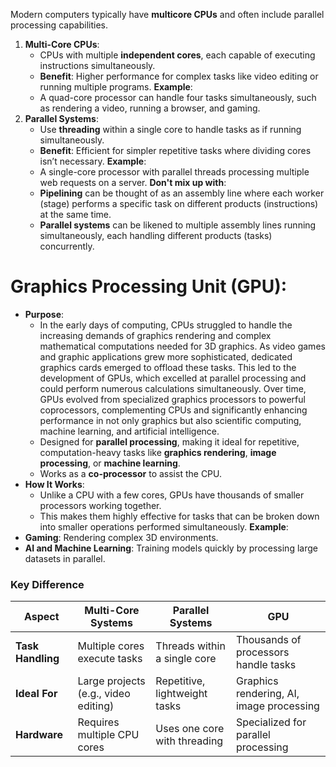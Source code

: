 Modern computers typically have **multicore CPUs** and often include parallel processing capabilities.
1. **Multi-Core CPUs**:
    - CPUs with multiple **independent cores**, each capable of executing instructions simultaneously.
    - **Benefit**: Higher performance for complex tasks like video editing or running multiple programs.
    **Example**:
    - A quad-core processor can handle four tasks simultaneously, such as rendering a video, running a browser, and gaming.
2. **Parallel Systems**:
    - Use **threading** within a single core to handle tasks as if running simultaneously.
    - **Benefit**: Efficient for simpler repetitive tasks where dividing cores isn’t necessary.
    **Example**:
    - A single-core processor with parallel threads processing multiple web requests on a server.
    **Don't mix up with**:
	- **Pipelining** can be thought of as an assembly line where each worker (stage) performs a specific task on different products (instructions) at the same time.
	- **Parallel systems** can be likened to multiple assembly lines running simultaneously, each handling different products (tasks) concurrently.
# Graphics Processing Unit (GPU):
- **Purpose**:
	- In the early days of computing, CPUs struggled to handle the increasing demands of graphics rendering and complex mathematical computations needed for 3D graphics. As video games and graphic applications grew more sophisticated, dedicated graphics cards emerged to offload these tasks. This led to the development of GPUs, which excelled at parallel processing and could perform numerous calculations simultaneously. Over time, GPUs evolved from specialized graphics processors to powerful coprocessors, complementing CPUs and significantly enhancing performance in not only graphics but also scientific computing, machine learning, and artificial intelligence.
    - Designed for **parallel processing**, making it ideal for repetitive, computation-heavy tasks like **graphics rendering**, **image processing**, or **machine learning**.
    - Works as a **co-processor** to assist the CPU.
- **How It Works**:
    - Unlike a CPU with a few cores, GPUs have thousands of smaller processors working together.
    - This makes them highly effective for tasks that can be broken down into smaller operations performed simultaneously.
**Example**:
- **Gaming**: Rendering complex 3D environments.
- **AI and Machine Learning**: Training models quickly by processing large datasets in parallel.
### **Key Difference**

|**Aspect**|**Multi-Core Systems**|**Parallel Systems**|**GPU**|
|---|---|---|---|
|**Task Handling**|Multiple cores execute tasks|Threads within a single core|Thousands of processors handle tasks|
|**Ideal For**|Large projects (e.g., video editing)|Repetitive, lightweight tasks|Graphics rendering, AI, image processing|
|**Hardware**|Requires multiple CPU cores|Uses one core with threading|Specialized for parallel processing|
